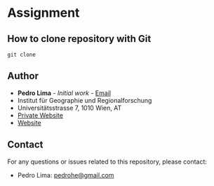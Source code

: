 # Assignment

## How to clone repository with Git
    git clone 



## Author
- **Pedro Lima** - *Initial work* - [Email](mailto:pedrohe@gmail.com)
- Institut für Geographie und Regionalforschung
- Universitätsstrasse 7, 1010 Wien, AT
- [Private Website](https://munizlimap15.github.io/Pedrolima/)  
- [Website](http://geomorph.univie.ac.at/)

## Contact

For any questions or issues related to this repository, please contact:
- Pedro Lima: [pedrohe@gmail.com](mailto:pedrohe@gmail.com)
